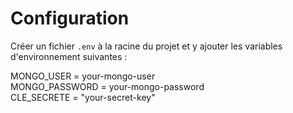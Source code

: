 # Configuration

Créer un fichier `.env` à la racine du projet et y ajouter les variables d'environnement suivantes :  

MONGO_USER = your-mongo-user  
MONGO_PASSWORD = your-mongo-password  
CLE_SECRETE = "your-secret-key"
  

